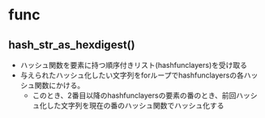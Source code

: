 # func

## hash_str_as_hexdigest()

- ハッシュ関数を要素に持つ順序付きリスト(hashfunclayers)を受け取る
- 与えられたハッシュ化したい文字列をforループでhashfunclayersの各ハッシュ関数にかける。
  - このとき、2番目以降のhashfunclayersの要素の番のとき、前回ハッシュ化した文字列を現在の番のハッシュ関数でハッシュ化する
